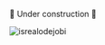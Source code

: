 🚧 Under construction 🚧
<p align="left"> <img src="https://komarev.com/ghpvc/?username=mandalavijaysurya&label=Profile%20views&color=0e75b6&style=flat" alt="isrealodejobi" />
</p>
